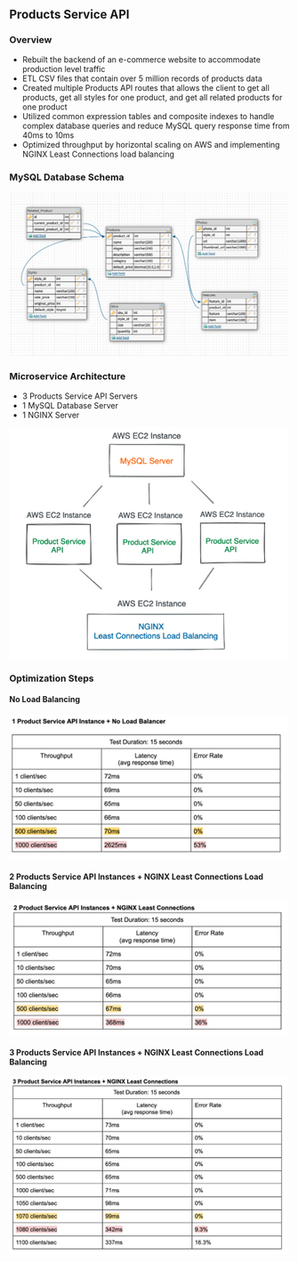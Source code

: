 ## Products Service API

### Overview
- Rebuilt the backend of an e-commerce website to accommodate production level traffic
- ETL CSV files that contain over 5 million records of products data
- Created multiple Products API routes that allows the client to get all products, get all styles for one product, and get all related products for one product
- Utilized common expression tables and composite indexes to handle complex database queries and reduce MySQL query response time from 40ms to 10ms
- Optimized throughput by horizontal scaling on AWS and implementing NGINX Least Connections load balancing

### MySQL Database Schema
<img src="./productServiceApiSchemaDiagram.png" width="500px">

### Microservice Architecture
- 3 Products Service API Servers
- 1 MySQL Database Server
- 1 NGINX Server
<img src="./microserviceDesign.png" width="500px">

### Optimization Steps
#### No Load Balancing
<img src="./no-balancer.png" width="500px">

#### 2 Products Service API Instances + NGINX Least Connections Load Balancing
<img src="./balancer-2-instance.png" width="500px">

#### 3 Products Service API Instances + NGINX Least Connections Load Balancing
<img src="./balancer-3-instance.png" width="500px">









